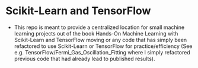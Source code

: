 # Scikit-Learn and TensorFlow

- This repo is meant to provide a centralized location for small machine learning projects out of the book Hands-On Machine Learning with Scikit-Learn and TensorFlow moving or any code that has simply been refactored to use Scikit-Learn or TensorFlow for practice/efficiency (See e.g. TensorFlow/Fermi_Gas_Oscillation_Fitting where I simply refactored previous code that had already lead to published results).